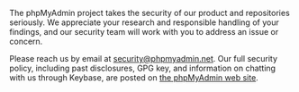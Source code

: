 The phpMyAdmin project takes the security of our product and repositories seriously. We appreciate your research and
responsible handling of your findings, and our security team will work with you to address an issue or concern.

Please reach us by email at [security@phpmyadmin.net](mailto:security@phpmyadmin.net). Our full security policy, including past disclosures, GPG key, and information on chatting with us through Keybase, are posted on [the phpMyAdmin web site](https://www.phpmyadmin.net/security/).
